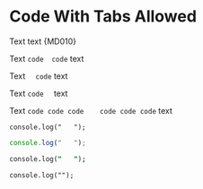 # Code With Tabs Allowed

Text	text {MD010}

Text `code	code` text

Text `	code` text

Text `code	` text

Text `code code
code	code
code code` text

    console.log("	");

```js
console.log("	");
```

```j	s {MD010}
console.log("	");
```

	console.log("");

<!-- markdownlint-configure-file {
  "code-block-style": false,
  "no-space-in-code": false,
  "no-hard-tabs": {
    "code_blocks": false
  }
} -->
